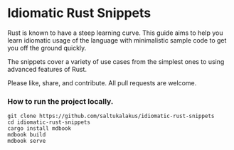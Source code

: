 # Idiomatic Rust Snippets  

Rust is known to have a steep learning curve. This guide aims to help you learn idiomatic usage of the language with minimalistic sample code to get you off the ground quickly.

The snippets cover a variety of use cases from the simplest ones to using advanced features of Rust.

Please like, share, and contribute. All pull requests are welcome.

### How to run the project locally.

```
git clone https://github.com/saltukalakus/idiomatic-rust-snippets
cd idiomatic-rust-snippets
cargo install mdbook
mdbook build
mdbook serve
```